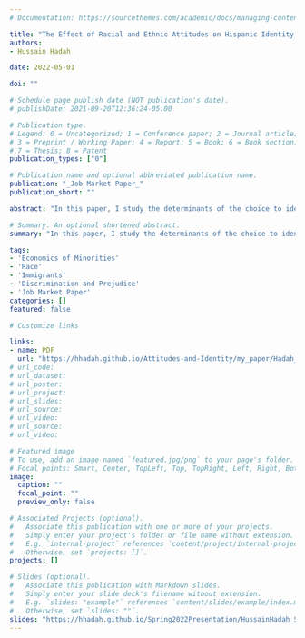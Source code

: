 ```yaml
---
# Documentation: https://sourcethemes.com/academic/docs/managing-content/

title: "The Effect of Racial and Ethnic Attitudes on Hispanic Identity in the U.S"
authors: 
- Hussain Hadah

date: 2022-05-01

doi: ""

# Schedule page publish date (NOT publication's date).
# publishDate: 2021-09-20T12:36:24-05:00

# Publication type.
# Legend: 0 = Uncategorized; 1 = Conference paper; 2 = Journal article;
# 3 = Preprint / Working Paper; 4 = Report; 5 = Book; 6 = Book section;
# 7 = Thesis; 8 = Patent
publication_types: ["0"]

# Publication name and optional abbreviated publication name.
publication: "_Job Market Paper_"
publication_short: ""

abstract: "In this paper, I study the determinants of the choice to identify as Hispanic among those who could---those whose parents, grandparents, or selves were born in a Spanish-speaking country. I find that individuals with Hispanic ancestry are significantly less likely to self-identify as Hispanic if they live in states with high levels of implicit ethnic bias. A one standard deviation increase in bias decreases self-reported Hispanic identity by seven and 13 percentage points for first and second-generation Hispanics, respectively. These effects are more prominent among second-generation immigrants whose mothers and fathers were born in a Spanish-speaking country than among children of inter-ethnic parents."

# Summary. An optional shortened abstract.
summary: "In this paper, I study the determinants of the choice to identify as Hispanic among those who could---those whose parents, grandparents, or selves were born in a Spanish-speaking country. I find that individuals with Hispanic ancestry are significantly less likely to self-identify as Hispanic if they live in states with high levels of implicit ethnic bias. A one standard deviation increase in bias decreases self-reported Hispanic identity by seven and 13 percentage points for first and second-generation Hispanics, respectively. These effects are more prominent among second-generation immigrants whose mothers and fathers were born in a Spanish-speaking country than among children of inter-ethnic parents."

tags:
- 'Economics of Minorities'
- 'Race'
- 'Immigrants'
- 'Discrimination and Prejudice'
- 'Job Market Paper'
categories: []
featured: false

# Customize links

links:
- name: PDF
  url: "https://hhadah.github.io/Attitudes-and-Identity/my_paper/Hadah_JMP.pdf"
# url_code:
# url_dataset:
# url_poster:
# url_project:
# url_slides:
# url_source:
# url_video:
# url_source:
# url_video:

# Featured image
# To use, add an image named `featured.jpg/png` to your page's folder. 
# Focal points: Smart, Center, TopLeft, Top, TopRight, Left, Right, BottomLeft, Bottom, BottomRight.
image:
  caption: ""
  focal_point: ""
  preview_only: false

# Associated Projects (optional).
#   Associate this publication with one or more of your projects.
#   Simply enter your project's folder or file name without extension.
#   E.g. `internal-project` references `content/project/internal-project/index.md`.
#   Otherwise, set `projects: []`.
projects: []

# Slides (optional).
#   Associate this publication with Markdown slides.
#   Simply enter your slide deck's filename without extension.
#   E.g. `slides: "example"` references `content/slides/example/index.md`.
#   Otherwise, set `slides: ""`.
slides: "https://hhadah.github.io/Spring2022Presentation/HussainHadah_Spring2022.html#1"
---
```


